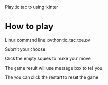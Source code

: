 Play tic tac to using tkinter

# How to play
Linux command line:
python tic_tac_toe.py

Submit your choose

Click the empty squres to make your move

The game result will use message box to tell you.

The you can click the restart to reset the game

